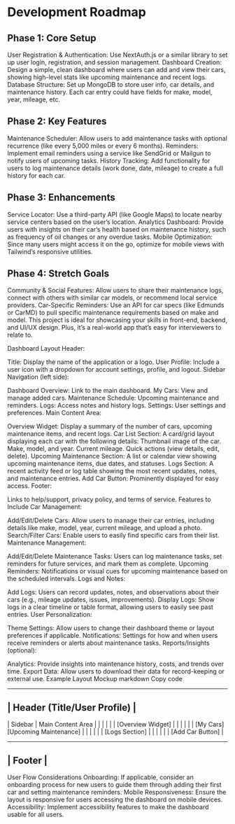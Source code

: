 # Development Roadmap

## Phase 1: Core Setup

User Registration & Authentication: Use NextAuth.js or a similar library to set up user login, registration, and session management.
Dashboard Creation: Design a simple, clean dashboard where users can add and view their cars, showing high-level stats like upcoming maintenance and recent logs.
Database Structure: Set up MongoDB to store user info, car details, and maintenance history. Each car entry could have fields for make, model, year, mileage, etc.

## Phase 2: Key Features

Maintenance Scheduler: Allow users to add maintenance tasks with optional recurrence (like every 5,000 miles or every 6 months).
Reminders: Implement email reminders using a service like SendGrid or Mailgun to notify users of upcoming tasks.
History Tracking: Add functionality for users to log maintenance details (work done, date, mileage) to create a full history for each car.

## Phase 3: Enhancements

Service Locator: Use a third-party API (like Google Maps) to locate nearby service centers based on the user’s location.
Analytics Dashboard: Provide users with insights on their car’s health based on maintenance history, such as frequency of oil changes or any overdue tasks.
Mobile Optimization: Since many users might access it on the go, optimize for mobile views with Tailwind’s responsive utilities.

## Phase 4: Stretch Goals

Community & Social Features: Allow users to share their maintenance logs, connect with others with similar car models, or recommend local service providers.
Car-Specific Reminders: Use an API for car specs (like Edmunds or CarMD) to pull specific maintenance requirements based on make and model.
This project is ideal for showcasing your skills in front-end, backend, and UI/UX design. Plus, it’s a real-world app that’s easy for interviewers to relate to.

Dashboard Layout
Header:

Title: Display the name of the application or a logo.
User Profile: Include a user icon with a dropdown for account settings, profile, and logout.
Sidebar Navigation (left side):

Dashboard Overview: Link to the main dashboard.
My Cars: View and manage added cars.
Maintenance Schedule: Upcoming maintenance and reminders.
Logs: Access notes and history logs.
Settings: User settings and preferences.
Main Content Area:

Overview Widget:
Display a summary of the number of cars, upcoming maintenance items, and recent logs.
Car List Section:
A card/grid layout displaying each car with the following details:
Thumbnail image of the car.
Make, model, and year.
Current mileage.
Quick actions (view details, edit, delete).
Upcoming Maintenance Section:
A list or calendar view showing upcoming maintenance items, due dates, and statuses.
Logs Section:
A recent activity feed or log table showing the most recent updates, notes, and maintenance entries.
Add Car Button: Prominently displayed for easy access.
Footer:

Links to help/support, privacy policy, and terms of service.
Features to Include
Car Management:

Add/Edit/Delete Cars: Allow users to manage their car entries, including details like make, model, year, current mileage, and upload a photo.
Search/Filter Cars: Enable users to easily find specific cars from their list.
Maintenance Management:

Add/Edit/Delete Maintenance Tasks: Users can log maintenance tasks, set reminders for future services, and mark them as complete.
Upcoming Reminders: Notifications or visual cues for upcoming maintenance based on the scheduled intervals.
Logs and Notes:

Add Logs: Users can record updates, notes, and observations about their cars (e.g., mileage updates, issues, improvements).
Display Logs: Show logs in a clear timeline or table format, allowing users to easily see past entries.
User Personalization:

Theme Settings: Allow users to change their dashboard theme or layout preferences if applicable.
Notifications: Settings for how and when users receive reminders or alerts about maintenance tasks.
Reports/Insights (optional):

Analytics: Provide insights into maintenance history, costs, and trends over time.
Export Data: Allow users to download their data for record-keeping or external use.
Example Layout Mockup
markdown
Copy code

---

## | Header (Title/User Profile) |

| Sidebar | Main Content Area |
| | |
| | [Overview Widget] |
| | |
| | [My Cars] [Upcoming Maintenance] |
| | |
| | [Logs Section] |
| | |
| | [Add Car Button] |

---

## | Footer |

User Flow Considerations
Onboarding: If applicable, consider an onboarding process for new users to guide them through adding their first car and setting maintenance reminders.
Mobile Responsiveness: Ensure the layout is responsive for users accessing the dashboard on mobile devices.
Accessibility: Implement accessibility features to make the dashboard usable for all users.
